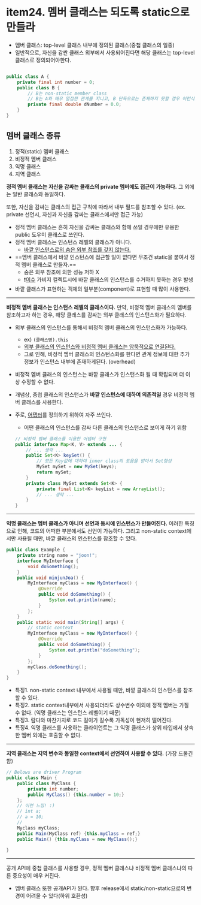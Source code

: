 # item24. 멤버 클래스는 되도록 static으로 만들라

* 멤버 클래스: top-level 클래스 내부에 정의된 클래스(중첩 클래스의 일종)
* 일반적으로, 자신을 감싼 클래스 외부에서 사용되어진다면 해당 클래스는 top-level 클래스로 정의되어야한다.

```java

public class A {
    private final int number = 0;
    public class B {
        // B는 non-static member class
        // B는 A와 매우 밀접한 관계를 지니고, B 단독으로는 존재하지 못할 경우 이런식으로 표현
        private final double dNumber = 0.0;
    }
}
```



## 멤버 클래스 종류

1. 정적(static) 멤버 클래스 
2. 비정적 멤버 클래스
3. 익명 클래스
4. 지역 클래스



**정적 멤버 클래스는 자신을 감싸는 클래스의 private 멤버에도 접근이 가능하다.** 그 외에는 일반 클래스와 동일하다.

또한, 자신을 감싸는 클래스의 접근 규칙에 따라서 내부 필드를 참조할 수 있다. (ex. private 선언시, 자신과 자신을 감싸는 클래스에서만 접근 가능)

* 정적 멤버 클래스는 흔히 자신을 감싸는 클래스와 함께 쓰일 경우에만 유용한 public 도우미 클래스로 쓰인다.
* 정적 멤버 클래스는 인스턴스 레벨의 클래스가 아니다.
	* <u>바깥 인스턴스로의 숨은 외부 참조를 갖지 않는다.</u>
* ==멤버 클래스에서 바깥 인스턴스에 접근할 일이 없다면 무조건 static을 붙여서 정적 멤버 클래스로 만들자.==
	* 숨은 외부 참조에 의한 성능 저하 X
	* ❗[이슈](https://github.com/joonamin/study/issues/21) 가비지 컬렉트시에 바깥 클래스의 인스턴스를 수거하지 못하는 경우 발생
* 바깥 클래스가 표현하는 객체의 일부분(component)로 표현할 때 많이 사용한다.

---

**비정적 멤버 클래스는  인스턴스 레벨의 클래스이다.** 만약, 비정적 멤버 클래스의 멤버를 참조하고자 하는 경우, 해당 클래스를 감싸는 외부 클래스의 인스턴스화가 필요하다.

* 외부 클래스의 인스턴스를 통해서 비정적 멤버 클래스의 인스턴스화가 가능하다.

	* ex) `(클래스명).this` 
	* <u>외부 클래스의 인스턴스와 비정적 멤버 클래스는 암묵적으로 연결된다.</u>
	* 그로 인해, 비정적 멤버 클래스의 인스턴스화를 한다면 관계 정보에 대한 추가 정보가 인스턴스 내부에 존재하게된다. (overhead)

* 비정적 멤버 클래스의 인스턴스는 바깥 클래스가 인스턴스화 될 때 확립되며 더 이상 수정할 수 없다.

* 개념상, 중첩 클래스의 인스턴스가 **바깥 인스턴스에 대하여 의존적일** 경우 비정적 멤버 클래스를 사용한다.

* 주로, <u>어댑터</u>를 정의하기 위하여 자주 쓰인다.

	* 어떤 클래스의 인스턴스를 감싸 다른 클래스의 인스턴스로 보이게 하기 위함

	```java
	// 비정적 멤버 클래스를 이용한 어댑터 구현
	public interface Map<K, V> extends ... {
	    // ... 생략 ...
	    public Set<K> keySet() {
	        // 모든 Key값에 대하여 inner class의 도움을 받아서 Set형성
	        MySet mySet = new MySet(keys);
	        return mySet;
	    }
	    private class MySet extends Set<K> {
	        private final List<K> keyList = new ArrayList();
	        // ... 생략 ... 
	    }
	}
	```

	

---

**익명 클래스는 멤버 클래스가 아니며 선언과 동시에 인스턴스가 만들어진다.** 이러한 특징으로 인해, 코드의 어떠한 부분에서도 선언이 가능하다. 그리고 non-static context에서만 사용될 때만, 바깥 클래스의 인스턴스를 참조할 수 있다. 

```java
public class Example {
	private string name = "joon!";
    interface MyInterface {
        void doSomething();
    }
	public void minjunJoa() {
        MyInterface myClass = new MyInterface() {
            @Override
            public void doSomething() {
                System.out.println(name);
            }
        };
    }
    public static void main(String[] args) {
		// static context
        MyInterface myClass = new MyInterface() {
            @Override
            public void doSomething() {
                System.out.println("doSomething");
            }
        };
        myClass.doSomething();
    }
}
```

* 특징1. non-static context 내부에서 사용될 때만, 바깥 클래스의 인스턴스를 참조할 수 있다.
* 특징2. static context내부에서 사용되더라도 상수변수 이외에 정적 멤버는 가질 수 없다. (익명 클래스는 인스턴스 레벨이기 때문)
* 특징3. 람다와 마찬가지로 코드 길이가 길수록 가독성이 현저히 떨어진다.
* 특징4. 익명 클래스를 사용하는 클라이언트는 그 익명 클래스가 상위 타입에서 상속한 멤버 외에는 호출할 수 없다.

---

**지역 클래스는 지역 변수와 동일한 context에서 선언하여 사용할 수 있다.** (가장 드물긴 함)

```java
// Belows are driver Program
public class Main {
    public class MyClass {
        private int number;
        public MyClass() {this.number = 10;}
    };
    // 이런 느낌! :) 
    // int a;
    // a = 10;
    // 
	Myclass myClass;
    public Main(MyClass ref) {this.myClass = ref;}
    public Main() {this.myClass = new MyClass();}
    
}
```

---

공개 API에 중첩 클래스를 사용할 경우, 정적 멤버 클래스냐 비정적 멤버 클래스냐의 따른 중요성이 매우 커진다.

* 멤버 클래스 또한 공개API가 된다. 향후 release에서 static/non-static으로의 변경이 어려울 수 있다(하위 호환성)



